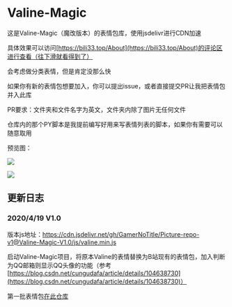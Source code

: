 # Valine-Magic

这是Valine-Magic（魔改版本）的表情包库，使用jsdelivr进行CDN加速

具体效果可以访问[https://bili33.top/About](https://bili33.top/About)的评论区进行查看（往下滑就看得到了）

会考虑做分类表情，但是肯定没那么快

如果你有新的表情包想要加入，你可以提出issue，或者直接提交PR让我把表情包并入此库

PR要求：文件夹和文件名字为英文，文件夹内除了图片无任何文件

仓库内的那个PY脚本是我提前编写好用来写表情列表的脚本，如果你有需要可以随意取用

预览图：

![](https://cdn.jsdelivr.net/gh/GamerNoTitle/Picture-repo-v1@master/img/Valine-Magic/Result.png)

![](https://cdn.jsdelivr.net/gh/GamerNoTitle/Picture-repo-v1@master/img/Valine-Magic/Result-Stickers.png)

## 更新日志

### 2020/4/19 V1.0

版本js地址：https://cdn.jsdelivr.net/gh/GamerNoTitle/Picture-repo-v1@Valine-Magic-V1.0/js/valine.min.js

启动Valine-Magic项目，将原本Valine的表情替换为B站现有的表情包，加入判断为QQ邮箱则显示QQ头像的功能（参考[https://blog.csdn.net/cungudafa/article/details/104638730](https://blog.csdn.net/cungudafa/article/details/104638730)）

第一批表情包[在此仓库](https://github.com/GamerNoTitle/Picture-repo-v1/tree/master/img/BQB)